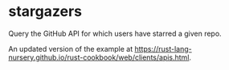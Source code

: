 # stargazers

Query the GitHub API for which users have starred a given repo.

An updated version of the example at
<https://rust-lang-nursery.github.io/rust-cookbook/web/clients/apis.html>.
